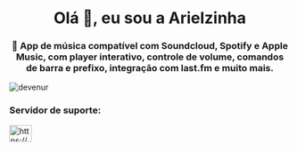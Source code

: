 <h1 align="center">Olá 👋, eu sou a Arielzinha</h1>
<h3 align="center">🎸 App de música compatível com Soundcloud, Spotify e Apple Music, com player interativo, controle de volume, comandos de barra e prefixo, integração com last.fm e muito mais.</h3>

<p align="left"> <img src="https://komarev.com/ghpvc/?username=devenur&label=Profile%20views&color=ff0000&style=flat" alt="devenur" /> </p>

<h3 align="left">Servidor de suporte:</h3>
<p align="left">
<a href="https://discord.gg/https://discord.com/invite/CmHmYBkNg3" target="blank"><img align="center" src="https://raw.githubusercontent.com/rahuldkjain/github-profile-readme-generator/master/src/images/icons/Social/discord.svg" alt="https://discord.com/invite/CmHmYBkNg3" height="30" width="40" /></a>
</p>

